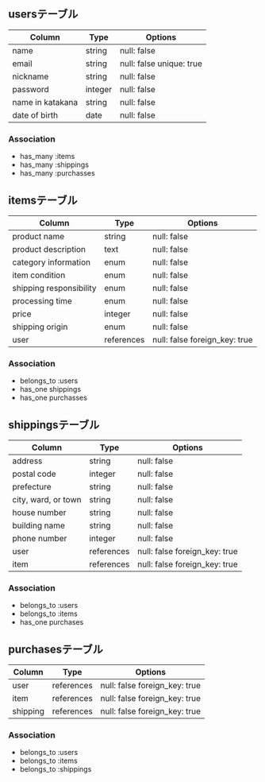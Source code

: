 ## usersテーブル

| Column           | Type    | Options                  |
|------------------|---------|--------------------------|
| name             | string  | null: false              |
| email            | string  | null: false unique: true |
| nickname         | string  | null: false              |
| password         | integer | null: false              |
| name in katakana | string  | null: false              |
| date of birth    | date    | null: false              |


### Association
- has_many :items
- has_many :shippings
- has_many :purchasses


## itemsテーブル

| Column                  | Type      | Options                       |
|-------------------------|-----------|-------------------------------|
| product name            | string    | null: false                   |
| product description     | text      | null: false                   |
| category information    | enum      | null: false                   |
| item condition          | enum      | null: false                   |
| shipping responsibility | enum      | null: false                   |
| processing time         | enum      | null: false                   |
| price                   | integer   | null: false                   |
| shipping origin         | enum      | null: false                   |
| user                    | references |  null: false foreign_key: true |

### Association
- belongs_to :users
- has_one shippings
- has_one purchasses


## shippingsテーブル

| Column                  | Type    | Options            |
|-------------------------|---------|--------------------|
| address                 | string  | null: false        |
| postal code             | integer | null: false        |
| prefecture              | string  | null: false        |
| city, ward, or town     | string  | null: false        |
| house number            | string  | null: false        |
| building name           | string  | null: false        |
| phone number            | integer | null: false        |
| user                    | references |  null: false foreign_key: true |
| item                    | references |  null: false foreign_key: true |


### Association
- belongs_to :users
- belongs_to :items
- has_one purchases


## purchasesテーブル

| Column                  | Type       | Options                       | 
|-------------------------|------------|-------------------------------|
| user                    | references | null: false foreign_key: true |
| item                    | references | null: false foreign_key: true |
| shipping                | references | null: false foreign_key: true |


### Association
- belongs_to :users
- belongs_to :items
- belongs_to :shippings
